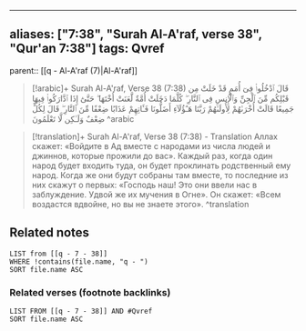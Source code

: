
---
aliases: ["7:38", "Surah Al-A'raf, verse 38", "Qur'an 7:38"]
tags: Qvref
---

parent:: [[q - Al-A'raf (7)|Al-A'raf]]

> [!arabic]+ Surah Al-A'raf, Verse 38 (7:38)
> <span class="quran-arabic">قَالَ ٱدْخُلُوا۟ فِىٓ أُمَمٍ قَدْ خَلَتْ مِن قَبْلِكُم مِّنَ ٱلْجِنِّ وَٱلْإِنسِ فِى ٱلنَّارِ ۖ كُلَّمَا دَخَلَتْ أُمَّةٌ لَّعَنَتْ أُخْتَهَا ۖ حَتَّىٰٓ إِذَا ٱدَّارَكُوا۟ فِيهَا جَمِيعًا قَالَتْ أُخْرَىٰهُمْ لِأُولَىٰهُمْ رَبَّنَا هَـٰٓؤُلَآءِ أَضَلُّونَا فَـَٔاتِهِمْ عَذَابًا ضِعْفًا مِّنَ ٱلنَّارِ ۖ قَالَ لِكُلٍّ ضِعْفٌ وَلَـٰكِن لَّا تَعْلَمُونَ</span>
^arabic

> [!translation]+ Surah Al-A'raf, Verse 38 (7:38) - Translation
> Аллах скажет: «Войдите в Ад вместе с народами из числа людей и джиннов, которые прожили до вас». Каждый раз, когда один народ будет входить туда, он будет проклинать родственный ему народ. Когда же они будут собраны там вместе, то последние из них скажут о первых: «Господь наш! Это они ввели нас в заблуждение. Удвой же их мучения в Огне». Он скажет: «Всем воздастся вдвойне, но вы не знаете этого».
^translation



## Related notes
```dataview
LIST from [[q - 7 - 38]]
WHERE !contains(file.name, "q - ")
SORT file.name ASC
```

### Related verses (footnote backlinks)
```dataview
LIST FROM [[q - 7 - 38]] AND #Qvref
SORT file.name ASC
```

